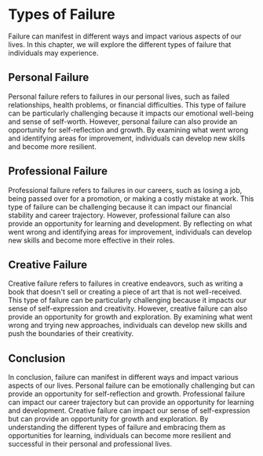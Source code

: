 Types of Failure
==================================================

Failure can manifest in different ways and impact various aspects of our lives. In this chapter, we will explore the different types of failure that individuals may experience.

Personal Failure
----------------

Personal failure refers to failures in our personal lives, such as failed relationships, health problems, or financial difficulties. This type of failure can be particularly challenging because it impacts our emotional well-being and sense of self-worth. However, personal failure can also provide an opportunity for self-reflection and growth. By examining what went wrong and identifying areas for improvement, individuals can develop new skills and become more resilient.

Professional Failure
--------------------

Professional failure refers to failures in our careers, such as losing a job, being passed over for a promotion, or making a costly mistake at work. This type of failure can be challenging because it can impact our financial stability and career trajectory. However, professional failure can also provide an opportunity for learning and development. By reflecting on what went wrong and identifying areas for improvement, individuals can develop new skills and become more effective in their roles.

Creative Failure
----------------

Creative failure refers to failures in creative endeavors, such as writing a book that doesn't sell or creating a piece of art that is not well-received. This type of failure can be particularly challenging because it impacts our sense of self-expression and creativity. However, creative failure can also provide an opportunity for growth and exploration. By examining what went wrong and trying new approaches, individuals can develop new skills and push the boundaries of their creativity.

Conclusion
----------

In conclusion, failure can manifest in different ways and impact various aspects of our lives. Personal failure can be emotionally challenging but can provide an opportunity for self-reflection and growth. Professional failure can impact our career trajectory but can provide an opportunity for learning and development. Creative failure can impact our sense of self-expression but can provide an opportunity for growth and exploration. By understanding the different types of failure and embracing them as opportunities for learning, individuals can become more resilient and successful in their personal and professional lives.
